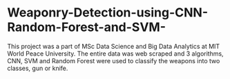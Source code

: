 # Weaponry-Detection-using-CNN-Random-Forest-and-SVM-
This project was a part of MSc Data Science and Big Data Analytics at MIT World Peace University.
The entire data was web scraped and 3 algorithms, CNN, SVM and Random Forest were used to classify the weapons into two classes, gun or knife.

